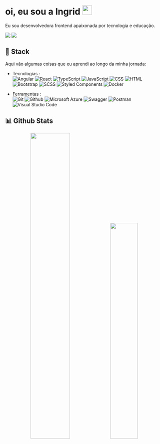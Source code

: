 # oi, eu sou a Ingrid <img src="https://imgur.com/C7PX4kM.gif" height="30px" width="30px">

Eu sou desenvolvedora frontend apaixonada por tecnologia e educação.

<a href="[perfil-linkedin](https://www.linkedin.com/in/midoriobana/)"><img src="https://img.shields.io/badge/-Linkedin-0077B5?style=flat-square&logo=linkedin&logoColor=white"/></a>
<img src="https://img.shields.io/badge/-ingridmcobana@gmail.com-556DB3?style=flat-square&logo=gmail&logoColor=EA4335"/>

## 🧰 Stack

Aqui vão algumas coisas que eu aprendi ao longo da minha jornada:

- Tecnologias : <br />
![Angular](https://img.shields.io/badge/-Angular-05122A?style=flat&logo=angular&logoColor=DD0031)
![React](https://img.shields.io/badge/-React-05122A?style=flat&logo=react)
![TypeScript](https://img.shields.io/badge/Typescript-05122A.svg?style=flat&logo=typescript)
![JavaScript](https://img.shields.io/badge/-JavaScript-05122A.svg?style=flat&logo=javascript)
![CSS](https://img.shields.io/badge/-CSS-05122A?style=flat&logo=CSS3&logoColor=1572B6)
![HTML](https://img.shields.io/badge/-HTML-05122A?style=flat&logo=HTML5)
![Bootstrap](https://img.shields.io/badge/-Bootstrap-05122A?style=flat&logo=bootstrap&logoColor=563D7C)
![SCSS](https://img.shields.io/badge/-SCSS-05122A?style=flat&logo=SCSS&)
![Styled Components](https://img.shields.io/badge/styled--components-05122A?style=flat&logo=styled-components)
![Docker](https://img.shields.io/badge/-Docker-05122A?style=flat&logo=docker)

- Ferramentas : <br />
![Git](https://img.shields.io/badge/-Git-05122A?style=flat&logo=git)
![Github](https://img.shields.io/badge/-Github-05122A?style=flat&logo=github)
![Microsoft Azure](https://img.shields.io/badge/Microsoft_Azure-05122A?style=flat&logo=microsoft-azure&logoColor=0089D6)
![Swagger](https://img.shields.io/badge/-Swagger-05122A?style=flat&logo=swagger)
![Postman](https://img.shields.io/badge/Postman-05122A?style=flat&logo=postman)
![Visual Studio Code](https://img.shields.io/badge/-Visual%20Studio%20Code-05122A?style=flat&logo=visual-studio-code&logoColor=007ACC)



## 📊 Github Stats

<p align="center">
  <img  width="50%" src="https://github-readme-stats.vercel.app/api?username=midoriobana&count_private=true&theme=tokyonight" /> <img width="42%" src="https://github-readme-stats.vercel.app/api/top-langs/?username=midoriobana&layout=compact&theme=tokyonight" />
 </p>

